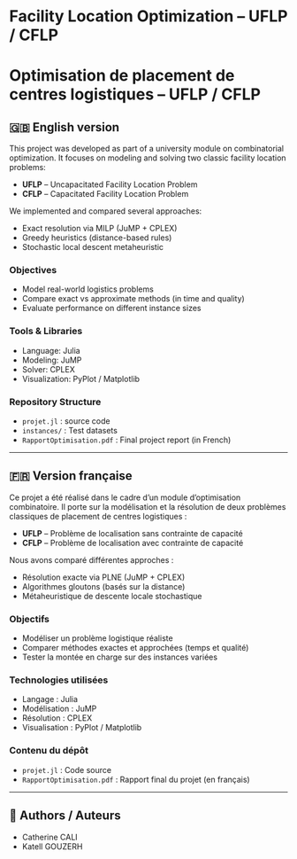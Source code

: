 # Facility Location Optimization – UFLP / CFLP  
# Optimisation de placement de centres logistiques – UFLP / CFLP

## 🇬🇧 English version

This project was developed as part of a university module on combinatorial optimization. It focuses on modeling and solving two classic facility location problems:

- **UFLP** – Uncapacitated Facility Location Problem  
- **CFLP** – Capacitated Facility Location Problem

We implemented and compared several approaches:
- Exact resolution via MILP (JuMP + CPLEX)
- Greedy heuristics (distance-based rules)
- Stochastic local descent metaheuristic

### Objectives
- Model real-world logistics problems
- Compare exact vs approximate methods (in time and quality)
- Evaluate performance on different instance sizes

### Tools & Libraries
- Language: Julia
- Modeling: JuMP
- Solver: CPLEX
- Visualization: PyPlot / Matplotlib

### Repository Structure
- `projet.jl` : source code 
- `instances/` : Test datasets
- `RapportOptimisation.pdf` : Final project report (in French)

---

## 🇫🇷 Version française

Ce projet a été réalisé dans le cadre d’un module d’optimisation combinatoire. Il porte sur la modélisation et la résolution de deux problèmes classiques de placement de centres logistiques :

- **UFLP** – Problème de localisation sans contrainte de capacité  
- **CFLP** – Problème de localisation avec contrainte de capacité

Nous avons comparé différentes approches :
- Résolution exacte via PLNE (JuMP + CPLEX)
- Algorithmes gloutons (basés sur la distance)
- Métaheuristique de descente locale stochastique

### Objectifs
- Modéliser un problème logistique réaliste
- Comparer méthodes exactes et approchées (temps et qualité)
- Tester la montée en charge sur des instances variées

### Technologies utilisées
- Langage : Julia
- Modélisation : JuMP
- Résolution : CPLEX
- Visualisation : PyPlot / Matplotlib


### Contenu du dépôt
- `projet.jl` : Code source
- `RapportOptimisation.pdf` : Rapport final du projet (en français)

---

## 👤 Authors / Auteurs
- Catherine CALI
- Katell GOUZERH
